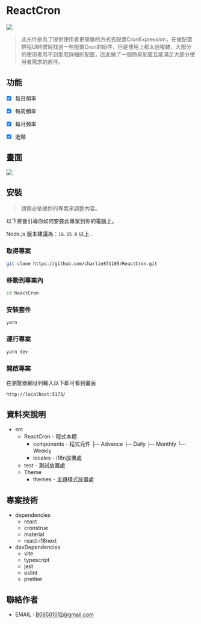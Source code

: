 # ReactCron

![](https://i.imgur.com/imTa6Vn.png)



> 此元件是為了提供使用者更簡單的方式去配置CronExpression，在做配置排程UI時曾經找過一些配置Cron的組件，但是使用上都太過複雜，大部分的使用者用不到那麼詳細的配置，因此做了一個簡易配置且能滿足大部分使用者需求的原件。

<!-- - [線上觀看連結]() -->

## 功能

- [x] 每日頻率
- [x] 每周頻率
- [x] 每月頻率
- [x] 進階


## 畫面

![](https://i.imgur.com/imTa6Vn.png)






## 安裝

> 請務必依據你的專案來調整內容。

以下將會引導你如何安裝此專案到你的電腦上。

Node.js 版本建議為：`16.15.0` 以上...

### 取得專案

```bash
git clone https://github.com/charlie871105/ReactCron.git
```


### 移動到專案內

```bash
cd ReactCron
```

### 安裝套件

```bash
yarn
```

### 運行專案

```bash
yarn dev
```

### 開啟專案

在瀏覽器網址列輸入以下即可看到畫面

```bash
http://localhost:5173/
```

## 資料夾說明

- src 
    - ReactCron - 程式本體
        - components - 程式元件
            ├─ Advance 
            ├─ Daily 
            ├─ Monthly
            └─ Weekly 
        - locales - i18n放置處
    - test - 測試放置處
    - Theme
      - themes - 主題樣式放置處

## 專案技術

- dependencies
    - react
    - cronstrue
    - material
    - react-i18next
- devDependencies
    - vite
    - typescript
    - jest
    - eslint
    - prettier



## 聯絡作者

- EMAIL : B06501012@gmail.com 


